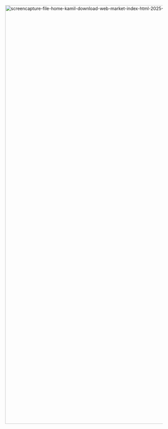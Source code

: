 <img width="1898" height="1335" alt="screencapture-file-home-kamil-download-web-market-index-html-2025-10-31-03_40_58" src="https://github.com/user-attachments/assets/7735c849-1705-4430-8c51-2c0d284ca9b8" />
